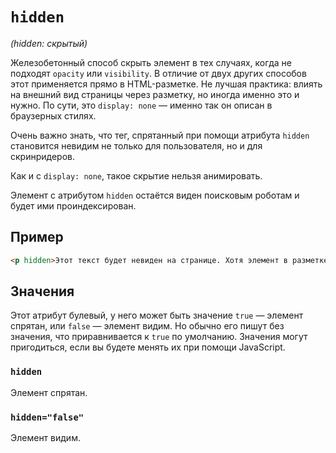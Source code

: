 # `hidden`

_(hidden: скрытый)_

Железобетонный способ скрыть элемент в тех случаях, когда не подходят `opacity` или `visibility`. В отличие от двух других способов этот применяется прямо в HTML-разметке. Не лучшая практика: влиять на внешний вид страницы через разметку, но иногда именно это и нужно. По сути, это `display: none` — именно так он описан в браузерных стилях.

Очень важно знать, что тег, спрятанный при помощи атрибута `hidden` становится невидим не только для пользователя, но и для скринридеров.

Как и с `display: none`, такое скрытие нельзя анимировать.

Элемент с атрибутом `hidden` остаётся виден поисковым роботам и будет ими проиндексирован.

## Пример

```HTML
<p hidden>Этот текст будет невиден на странице. Хотя элемент в разметке будет!</p>
```

## Значения

Этот атрибут булевый, у него может быть значение `true` — элемент спрятан, или `false` — элемент видим. Но обычно его пишут без значения, что приравнивается к `true` по умолчанию. Значения могут пригодиться, если вы будете менять их при помощи JavaScript.

### `hidden`

Элемент спрятан.

### `hidden="false"`

Элемент видим.
